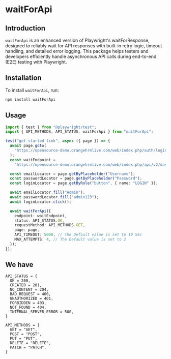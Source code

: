 # waitForApi

## Introduction

`waitForApi` is an enhanced version of Playwright's waitForResponse, designed to reliably wait for API responses with built-in retry logic, timeout handling, and detailed error logging. This package helps testers and developers efficiently handle asynchronous API calls during end-to-end (E2E) testing with Playwright.

## Installation

To install `waitForApi`, run:

```sh
npm install waitForApi
```

## Usage

```typescript
import { test } from "@playwright/test";
import { API_METHODS, API_STATUS, waitForApi } from "waitForApi";

test("get started link", async ({ page }) => {
  await page.goto(
    "https://opensource-demo.orangehrmlive.com/web/index.php/auth/login"
  );
  const waitEndpoint =
    "https://opensource-demo.orangehrmlive.com/web/index.php/api/v2/dashboard/employees/locations";

  const emailLocator = page.getByPlaceholder("Username");
  const passwordLocator = page.getByPlaceholder("Password");
  const loginLocator = page.getByRole("button", { name: "LOGIN" });

  await emailLocator.fill("Admin");
  await passwordLocator.fill("admin123");
  await loginLocator.click();

  await waitForApi({
    endpoint: waitEndpoint,
    status: API_STATUS.OK,
    requestMethod: API_METHODS.GET,
    page: page,
    API_TIMEOUT: 5000, // The Default value is set to 10 Sec
    MAX_ATTEMPTS: 4, // The Default value is set to 2
  });
});
```

## We have

```
API_STATUS = {
  OK = 200,
  CREATED = 201,
  NO_CONTENT = 204,
  BAD_REQUEST = 400,
  UNAUTHORIZED = 401,
  FORBIDDEN = 403,
  NOT_FOUND = 404,
  INTERNAL_SERVER_ERROR = 500,
}
```

```
API_METHODS = {
  GET = "GET",
  POST = "POST",
  PUT = "PUT",
  DELETE = "DELETE",
  PATCH = "PATCH",
}
```
